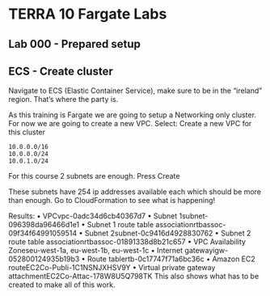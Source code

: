 # TERRA 10 Fargate Labs

## Lab 000 - Prepared setup

## ECS - Create cluster

Navigate to ECS (Elastic Container Service), make sure to be in the “ireland” region. That’s where the party is.

As this training is Fargate we are going to setup a Networking only cluster.
For now we are going to create a new VPC.
Select: Create a new VPC for this cluster
``` 
10.0.0.0/16
10.0.0.0/24
10.0.1.0/24
```
For this course 2 subnets are enough.
Press Create

These subnets have 254 ip addresses available each which should be more than enough.
Go to CloudFormation to see what is happening!

Results:
•	VPCvpc-0adc34d6cb40367d7
•	Subnet 1subnet-096398da96466d1e1
•	Subnet 1 route table associationrtbassoc-09f34f64991059514
•	Subnet 2subnet-0c9416d4928830762
•	Subnet 2 route table associationrtbassoc-01891338d8b21c657
•	VPC Availability Zoneseu-west-1a, eu-west-1b, eu-west-1c
•	Internet gatewayigw-052800124935b19b3
•	Route tablertb-0c17747f71a6bc36c
•	Amazon EC2 routeEC2Co-Publi-1C1NSNJXHSV9Y
•	Virtual private gateway attachmentEC2Co-Attac-178W8U5Q798TK
This also shows what has to be created to make all of this work.

